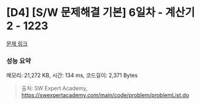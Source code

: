 # [D4] [S/W 문제해결 기본] 6일차 - 계산기2 - 1223 

[문제 링크](https://swexpertacademy.com/main/code/problem/problemDetail.do?contestProbId=AV14nnAaAFACFAYD) 

### 성능 요약

메모리: 21,272 KB, 시간: 134 ms, 코드길이: 2,371 Bytes



> 출처: SW Expert Academy, https://swexpertacademy.com/main/code/problem/problemList.do